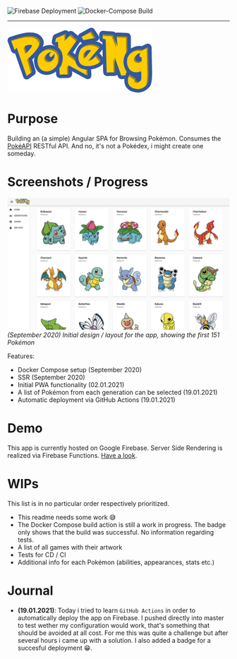 ![Firebase Deployment](https://github.com/DatSwissGuy/pokemon-app/workflows/Firebase%20Deployment/badge.svg?branch=master)
![Docker-Compose Build](https://github.com/DatSwissGuy/pokemon-app/workflows/Docker-Compose%20Build/badge.svg?branch=master)

---

![PokeNgLogo](doc/PokeNg.png)

# Purpose

Building an (a simple) Angular SPA for Browsing Pokémon. Consumes the [PokéAPI](https://www.pokeapi.co) RESTful API. And no, it's not a Pokédex, i might create one someday.

# Screenshots / Progress
![Progress-2020-9-13](doc/Screenshot_2020-12-08.png)
*(September 2020) Initial design / layout for the app, showing the first 151 Pokémon*

Features:
- Docker Compose setup (September 2020)
- SSR (September 2020)
- Initial PWA functionality (02.01.2021)
- A list of Pokémon from each generation can be selected (19.01.2021)
- Automatic deployment via GitHub Actions (19.01.2021)

# Demo

This app is currently hosted on Google Firebase. Server Side Rendering is realized via Firebase Functions. [Have a look](https://pokemon-app-51156.web.app).

# WIPs

This list is in no particular order respectively prioritized.

- This readme needs some work 😅
- The Docker Compose build action is still a work in progress. The badge only shows that the build was successful. No information regarding tests.
- A list of all games with their artwork
- Tests for CD / CI
- Additional info for each Pokémon (abilities, appearances, stats etc.) 

# Journal

- **(19.01.2021)**: Today i tried to learn `GitHub Actions` in order to automatically deploy the app on Firebase. I pushed directly into master to test wether my configuration would work, that's something that should be avoided at all cost. For me this was quite a challenge but after several hours i came up with a solution. I also added a badge for a succesful deployment 😁. 

